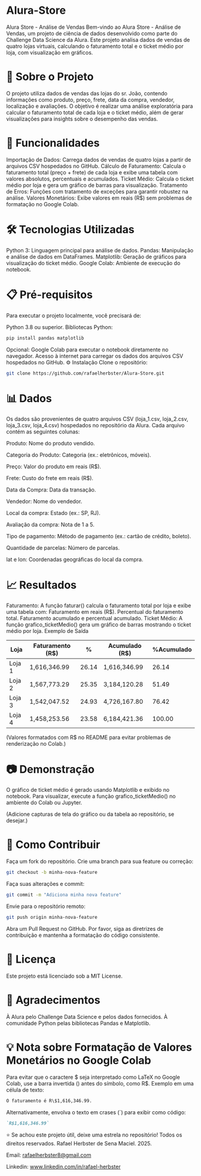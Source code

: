 # Alura-Store
Alura Store - Análise de Vendas
Bem-vindo ao Alura Store - Análise de Vendas, um projeto de ciência de dados desenvolvido como parte do Challenge Data Science da Alura. Este projeto analisa dados de vendas de quatro lojas virtuais, calculando o faturamento total e o ticket médio por loja, com visualização em gráficos.

# 📖 Sobre o Projeto
O projeto utiliza dados de vendas das lojas do sr. João, contendo informações como produto, preço, frete, data da compra, vendedor, localização e avaliações. O objetivo é realizar uma análise exploratória para calcular o faturamento total de cada loja e o ticket médio, além de gerar visualizações para insights sobre o desempenho das vendas.

# 🚀 Funcionalidades
Importação de Dados: Carrega dados de vendas de quatro lojas a partir de arquivos CSV hospedados no GitHub.
Cálculo de Faturamento: Calcula o faturamento total (preço + frete) de cada loja e exibe uma tabela com valores absolutos, percentuais e acumulados.
Ticket Médio: Calcula o ticket médio por loja e gera um gráfico de barras para visualização.
Tratamento de Erros: Funções com tratamento de exceções para garantir robustez na análise.
Valores Monetários: Exibe valores em reais (R$) sem problemas de formatação no Google Colab.

# 🛠️ Tecnologias Utilizadas
Python 3: Linguagem principal para análise de dados.
Pandas: Manipulação e análise de dados em DataFrames.
Matplotlib: Geração de gráficos para visualização do ticket médio.
Google Colab: Ambiente de execução do notebook.

# 📋 Pré-requisitos
Para executar o projeto localmente, você precisará de:

Python 3.8 ou superior.
Bibliotecas Python:
```bash
pip install pandas matplotlib
```
Opcional: Google Colab para executar o notebook diretamente no navegador.
Acesso à internet para carregar os dados dos arquivos CSV hospedados no GitHub.
⚙️ Instalação
Clone o repositório:
```bash
git clone https://github.com/rafaelherbster/Alura-Store.git
```

# 📊 Dados
Os dados são provenientes de quatro arquivos CSV (loja_1.csv, loja_2.csv, loja_3.csv, loja_4.csv) hospedados no repositório da Alura. Cada arquivo contém as seguintes colunas:

Produto: Nome do produto vendido.

Categoria do Produto: Categoria (ex.: eletrônicos, móveis).

Preço: Valor do produto em reais (R$).

Frete: Custo do frete em reais (R$).

Data da Compra: Data da transação.

Vendedor: Nome do vendedor.

Local da compra: Estado (ex.: SP, RJ).

Avaliação da compra: Nota de 1 a 5.

Tipo de pagamento: Método de pagamento (ex.: cartão de crédito, boleto).

Quantidade de parcelas: Número de parcelas.

lat e lon: Coordenadas geográficas do local da compra.

# 📈 Resultados
Faturamento: A função faturar() calcula o faturamento total por loja e exibe uma tabela com:
Faturamento em reais (R$).
Percentual do faturamento total.
Faturamento acumulado e percentual acumulado.
Ticket Médio: A função grafico_ticketMedio() gera um gráfico de barras mostrando o ticket médio por loja.
Exemplo de Saída

| Loja   | Faturamento (R$) | %     | Acumulado (R$) | %Acumulado |
|--------|------------------|-------|----------------|------------|
| Loja 1 | 1,616,346.99     | 26.14 | 1,616,346.99   | 26.14      |
| Loja 2 | 1,567,773.29     | 25.35 | 3,184,120.28   | 51.49      |
| Loja 3 | 1,542,047.52     | 24.93 | 4,726,167.80   | 76.42      |
| Loja 4 | 1,458,253.56     | 23.58 | 6,184,421.36   | 100.00     |

(Valores formatados com R\$ no README para evitar problemas de renderização no Colab.)

# 📷 Demonstração
O gráfico de ticket médio é gerado usando Matplotlib e exibido no notebook. Para visualizar, execute a função grafico_ticketMedio() no ambiente do Colab ou Jupyter.

(Adicione capturas de tela do gráfico ou da tabela ao repositório, se desejar.)

# 🤝 Como Contribuir
Faça um fork do repositório.
Crie uma branch para sua feature ou correção:
```bash
git checkout -b minha-nova-feature
```
Faça suas alterações e commit:
```bash
git commit -m "Adiciona minha nova feature"
```
Envie para o repositório remoto:
```bash
git push origin minha-nova-feature
```
Abra um Pull Request no GitHub.
Por favor, siga as diretrizes de contribuição e mantenha a formatação do código consistente.

# 📜 Licença
Este projeto está licenciado sob a MIT License.

# 🙌 Agradecimentos
À Alura pelo Challenge Data Science e pelos dados fornecidos.
À comunidade Python pelas bibliotecas Pandas e Matplotlib.

# 💡 Nota sobre Formatação de Valores Monetários no Google Colab
Para evitar que o caractere $ seja interpretado como LaTeX no Google Colab, use a barra invertida (\) antes do símbolo, como R\$. Exemplo em uma célula de texto:

```markdown
O faturamento é R\$1,616,346.99.
```
Alternativamente, envolva o texto em crases (`) para exibir como código:

```markdown
`R$1,616,346.99`
```
⭐ Se achou este projeto útil, deixe uma estrela no repositório!
Todos os direitos reservados. Rafael Herbster de Sena Maciel. 2025.

Email: rafaelherbster8@gmail.com 

Linkedin: www.linkedin.com/in/rafael-herbster
